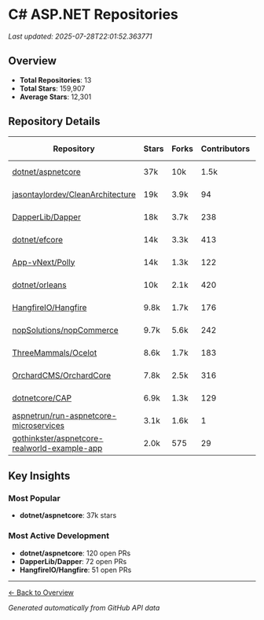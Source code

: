 # C# ASP.NET Repositories

*Last updated: 2025-07-28T22:01:52.363771*

## Overview

- **Total Repositories**: 13
- **Total Stars**: 159,907
- **Average Stars**: 12,301

## Repository Details

| Repository | Stars | Forks | Contributors | Open Issues | Open PRs | Created | Last Active |
|------------|-------|-------|--------------|-------------|----------|---------|-------------|
| <a href="https://github.com/dotnet/aspnetcore" target="_blank">dotnet/aspnetcore</a> | 37k | 10k | 1.5k | 3807 | 120 | 2014-03-11 | 2025-07-28 |
| <a href="https://github.com/jasontaylordev/CleanArchitecture" target="_blank">jasontaylordev/CleanArchitecture</a> | 19k | 3.9k | 94 | 19 | 5 | 2019-10-07 | 2025-07-28 |
| <a href="https://github.com/DapperLib/Dapper" target="_blank">DapperLib/Dapper</a> | 18k | 3.7k | 238 | 527 | 72 | 2011-04-14 | 2025-06-01 |
| <a href="https://github.com/dotnet/efcore" target="_blank">dotnet/efcore</a> | 14k | 3.3k | 413 | 2435 | 36 | 2014-01-23 | 2025-07-28 |
| <a href="https://github.com/App-vNext/Polly" target="_blank">App-vNext/Polly</a> | 14k | 1.3k | 122 | 12 | 4 | 2013-05-05 | 2025-07-24 |
| <a href="https://github.com/dotnet/orleans" target="_blank">dotnet/orleans</a> | 10k | 2.1k | 420 | 636 | 39 | 2014-12-19 | 2025-07-24 |
| <a href="https://github.com/HangfireIO/Hangfire" target="_blank">HangfireIO/Hangfire</a> | 9.8k | 1.7k | 176 | 939 | 51 | 2013-08-06 | 2025-07-25 |
| <a href="https://github.com/nopSolutions/nopCommerce" target="_blank">nopSolutions/nopCommerce</a> | 9.7k | 5.6k | 242 | 163 | 22 | 2014-04-09 | 2025-07-28 |
| <a href="https://github.com/ThreeMammals/Ocelot" target="_blank">ThreeMammals/Ocelot</a> | 8.6k | 1.7k | 183 | 70 | 25 | 2016-06-29 | 2025-07-26 |
| <a href="https://github.com/OrchardCMS/OrchardCore" target="_blank">OrchardCMS/OrchardCore</a> | 7.8k | 2.5k | 316 | 940 | 37 | 2014-11-19 | 2025-07-28 |
| <a href="https://github.com/dotnetcore/CAP" target="_blank">dotnetcore/CAP</a> | 6.9k | 1.3k | 129 | 5 | 2 | 2016-12-14 | 2025-07-28 |
| <a href="https://github.com/aspnetrun/run-aspnetcore-microservices" target="_blank">aspnetrun/run-aspnetcore-microservices</a> | 3.1k | 1.6k | 1 | 41 | 11 | 2019-04-14 | 2025-07-11 |
| <a href="https://github.com/gothinkster/aspnetcore-realworld-example-app" target="_blank">gothinkster/aspnetcore-realworld-example-app</a> | 2.0k | 575 | 29 | 18 | 0 | 2017-05-16 | 2025-07-08 |

## Key Insights

### Most Popular
- **dotnet/aspnetcore**: 37k stars

### Most Active Development
- **dotnet/aspnetcore**: 120 open PRs
- **DapperLib/Dapper**: 72 open PRs
- **HangfireIO/Hangfire**: 51 open PRs

---
[← Back to Overview](all.md)

*Generated automatically from GitHub API data*
